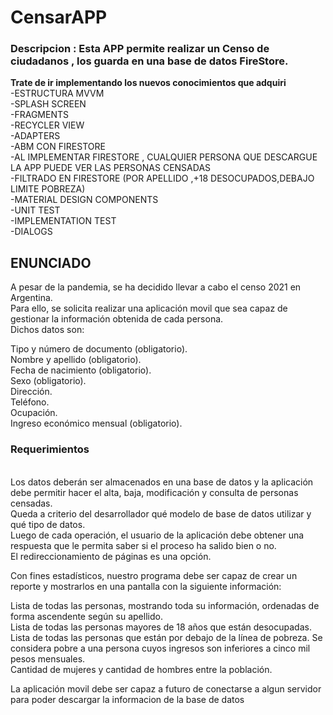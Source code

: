 # CensarAPP
<h3>Descripcion : Esta APP permite realizar un Censo de ciudadanos , los guarda en una base de datos FireStore.</h3>

<strong>Trate de ir implementando los nuevos conocimientos que adquiri<br></strong>
    -ESTRUCTURA MVVM<br>
		-SPLASH SCREEN<br>
		-FRAGMENTS<br>
    -RECYCLER VIEW<br>
    -ADAPTERS<br>
		-ABM CON FIRESTORE<br>
		-AL IMPLEMENTAR FIRESTORE , CUALQUIER PERSONA QUE DESCARGUE LA APP PUEDE VER LAS PERSONAS CENSADAS <br>
		-FILTRADO EN FIRESTORE (POR APELLIDO ,+18 DESOCUPADOS,DEBAJO LIMITE POBREZA)<br>
		-MATERIAL DESIGN COMPONENTS<br>
		-UNIT TEST<br>
		-IMPLEMENTATION TEST<br>
		-DIALOGS<br>
<h2>ENUNCIADO</H2>

A pesar de la pandemia, se ha decidido llevar a cabo el censo 2021 en Argentina.<br>
Para ello, se solicita realizar una aplicación movil que sea capaz de gestionar la información obtenida de cada persona.<br>
Dichos datos son:<br>

Tipo y número de documento (obligatorio).<br>
Nombre y apellido (obligatorio).<br>
Fecha de nacimiento (obligatorio).<br>
Sexo (obligatorio).<br>
Dirección.<br>
Teléfono.<br>
Ocupación.<br>
Ingreso económico mensual (obligatorio).<br>

<h3>Requerimientos</h3><br>
Los datos deberán ser almacenados en una base de datos y la aplicación debe permitir hacer el alta, baja, modificación y consulta de personas censadas.<br>
Queda a criterio del desarrollador qué modelo de base de datos utilizar y qué tipo de datos.<br>
Luego de cada operación, el usuario de la aplicación debe obtener una respuesta que le permita saber si el proceso ha salido bien o no.<br>
El redireccionamiento de páginas es una opción.<br>

Con fines estadísticos, nuestro programa debe ser capaz de crear un reporte y mostrarlos en una pantalla con la siguiente información:<br>

Lista de todas las personas, mostrando toda su información, ordenadas de forma ascendente según su apellido.<br>
Lista de todas las personas mayores de 18 años que están desocupadas.<br>
Lista de todas las personas que están por debajo de la línea de pobreza. Se considera pobre a una persona cuyos ingresos son inferiores a cinco mil pesos mensuales.<br>
Cantidad de mujeres y cantidad de hombres entre la población.<br>

La aplicación movil  debe ser capaz  a futuro de conectarse a algun servidor para poder descargar la informacion de la base de datos<br>
